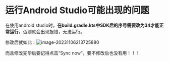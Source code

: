 # 运行Android Studio可能出现的问题



  在使用android studio时，**在build.gradle.kts中SDK后的序号需要改为34才能正常运行**，否则就会出现报错，无法运行。

  修改后就如此：![image-20231106213725880](C:\Users\张洛\AppData\Roaming\Typora\typora-user-images\image-20231106213725880.png)

  而且修改完毕后要记得点击“Sync now”，要不修改后也没有用！！！